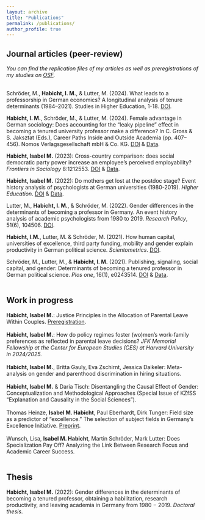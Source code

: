 ```yaml
---
layout: archive
title: "Publications"
permalink: /publications/
author_profile: true
---
```

<h2>Journal articles (peer-review)</h2>

<i>You can find the replication files of my articles as well as preregistrations of my studies on <a href="https://osf.io/b4mpr/">OSF</a>.</i>
<br>
<br>

Schröder, M., <b>Habicht, I. M.</b>, & Lutter, M. (2024). What leads to a professorship in German economics? A longitudinal analysis of tenure determinants (1984–2021). Studies in Higher Education, 1-18. <a href="https://doi.org/10.1080/03075079.2024.2405553">DOI</a>. 

<b>Habicht, I. M.</b>, Schröder, M., & Lutter, M. (2024). Female advantage in German sociology: Does accounting for the “leaky pipeline” effect in becoming a tenured university professor make a difference? In C. Gross & S. Jaksztat (Eds.), Career Paths Inside and Outside Academia (pp. 407–456). Nomos Verlagsgesellschaft mbH & Co. KG. <a href="https://doi.org/10.5771/9783748925590-407">DOI</a> & <a href="https://osf.io/ev8mx/">Data</a>. 

<b>Habicht, Isabel M.</b> (2023): Cross-country comparison: does social democratic party power increase an employee’s perceived employability? <i>Frontiers in Sociology</i> 8:1212553. <a href="https://doi.org/10.3389/fsoc.2023.1212553">DOI</a> & <a href="https://osf.io/xfndq/">Data</a>.

<b>Habicht, Isabel M.</b> (2022): Do mothers get lost at the postdoc stage? Event history analysis of psychologists at German universities (1980-2019). <i>Higher Education</i>. <a href="https://doi.org/10.1007/s10734-022-00949-y">DOI</a> & <a href="https://osf.io/ev8mx/">Data</a>.

Lutter, M., <b>Habicht, I. M.</b>, & Schröder, M. (2022). Gender differences in the determinants of becoming a professor in Germany. An event history analysis of academic psychologists from 1980 to 2019. <i>Research Policy</i>, 51(6), 104506. <a href="https://doi.org/10.1016/j.respol.2022.104506">DOI</a>. 

<b>Habicht, I.M.</b>, Lutter, M. & Schröder, M. (2021). How human capital, universities of excellence, third party funding, mobility and gender explain productivity in German political science. <i>Scientometrics</i>. <a href="https://doi.org/10.1007/s11192-021-04175-8">DOI</a>. 

Schröder, M., Lutter, M., & <b>Habicht, I. M.</b> (2021). Publishing, signaling, social capital, and gender: Determinants of becoming a tenured professor in German political science. <i>Plos one</i>, 16(1), e0243514. <a href="https://doi.org/10.1371/journal.pone.0243514">DOI</a> & <a href="https://osf.io/afrxk/">Data</a>.
<br>
<br>

<h2>Work in progress</h2>
<b>Habicht, Isabel M.</b>: Justice Principles in the Allocation of Parental Leave Within Couples. <a href="https://osf.io/8krjc/">Preregistration</a>.
<br>
<br>
<b>Habicht, Isabel M.</b>: How do policy regimes foster (wo)men’s work-family preferences as reflected in parental leave decisions? <i>JFK Memorial Fellowship at the Center for European Studies (CES) at Harvard University in 2024/2025.</i>
<br>
<br>
<b>Habicht, Isabel M.</b>, Britta Gauly, Eva Zschirnt, Jessica Daikeler: Meta-analysis on gender and parenthood discrimination in hiring situations. 
<br>
<br>
<b>Habicht, Isabel M.</b> & Daria Tisch: Disentangling the Causal Effect of Gender: Conceptualization and Methodological Approaches (Special Issue of KZfSS “Explanation and Causality in the Social Sciences”).
<br>
<br>
Thomas Heinze, <b>Isabel M. Habicht</b>, Paul Eberhardt, Dirk Tunger: Field size as a predictor of “excellence.” The selection of subject fields in Germany’s Excellence Initiative.  <a href="https://www.biorxiv.org/content/10.1101/2024.03.06.583816v1">Preprint</a>.
<br>
<br>
Wunsch, Lisa, <b>Isabel M. Habicht</b>, Martin Schröder, Mark Lutter: Does Specialization Pay Off? Analyzing the Link Between Research Focus and Academic Career Success. 
<br>
<br>
<h2>Thesis</h2>
<b>Habicht, Isabel M.</b> (2022): Gender differences in the determinants of becoming a tenured professor, obtaining a habilitation, research productivity, and leaving academia in Germany from 1980 − 2019. <i>Doctoral thesis</i>.
